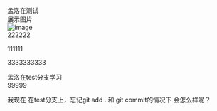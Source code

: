 孟洛在测试  
展示图片  
![image](./images/sun.png)  
222222  

111111  

3333333333  

孟洛在test分支学习  
99999     

我现在 在test分支上，忘记git add .  和  git commit的情况下  会怎么样呢？  
